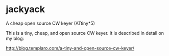 # jackyack
A cheap open source CW keyer (ATtiny*5)

This is a tiny, cheap, and open source CW keyer. It is 
described in detail on my blog:

http://blog.templaro.com/a-tiny-and-open-source-cw-keyer/
